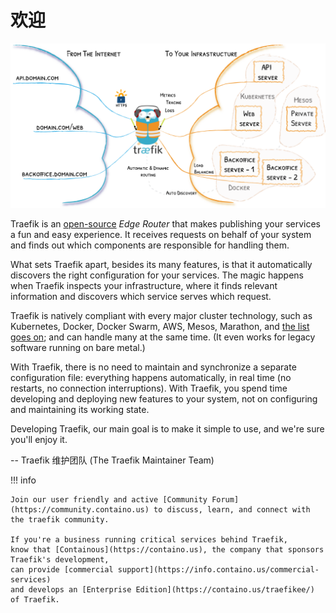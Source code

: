 # 欢迎

![体系架构(Architecture)](assets/img/traefik-architecture.png)

Traefik is an [open-source](https://github.com/containous/traefik) *Edge Router* that makes publishing your services a fun and easy experience. 
It receives requests on behalf of your system and finds out which components are responsible for handling them. 

What sets Traefik apart, besides its many features, is that it automatically discovers the right configuration for your services. 
The magic happens when Traefik inspects your infrastructure, where it finds relevant information and discovers which service serves which request. 

Traefik is natively compliant with every major cluster technology, such as Kubernetes, Docker, Docker Swarm, AWS, Mesos, Marathon, and [the list goes on](providers/overview.md); and can handle many at the same time. (It even works for legacy software running on bare metal.)
 
With Traefik, there is no need to maintain and synchronize a separate configuration file: everything happens automatically, in real time (no restarts, no connection interruptions).
With Traefik, you spend time developing and deploying new features to your system, not on configuring and maintaining its working state.   

Developing Traefik, our main goal is to make it simple to use, and we're sure you'll enjoy it.

-- Traefik 维护团队 (The Traefik Maintainer Team)

!!! info

    Join our user friendly and active [Community Forum](https://community.containo.us) to discuss, learn, and connect with the traefik community.
    
    If you're a business running critical services behind Traefik,
    know that [Containous](https://containo.us), the company that sponsors Traefik's development,
    can provide [commercial support](https://info.containo.us/commercial-services)
    and develops an [Enterprise Edition](https://containo.us/traefikee/) of Traefik.
